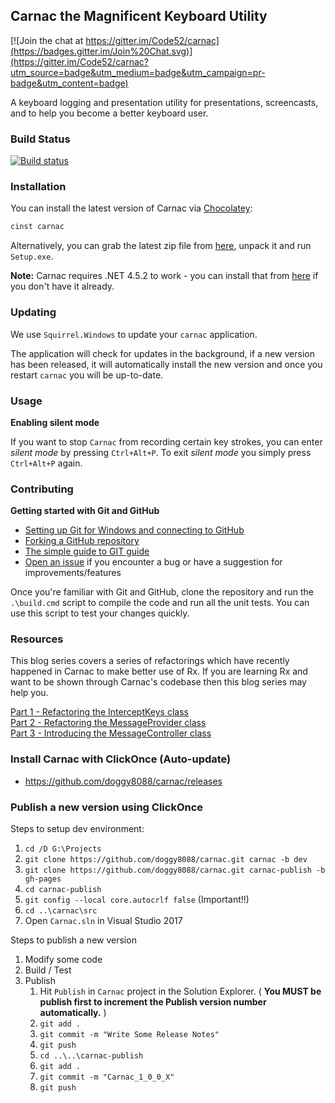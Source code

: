 ## Carnac the Magnificent Keyboard Utility

[![Join the chat at https://gitter.im/Code52/carnac](https://badges.gitter.im/Join%20Chat.svg)](https://gitter.im/Code52/carnac?utm_source=badge&utm_medium=badge&utm_campaign=pr-badge&utm_content=badge)

A keyboard logging and presentation utility for presentations, screencasts, and to help you become a better keyboard user.

### Build Status

[![Build status](https://ci.appveyor.com/api/projects/status/qorhqwc2favf18r4?svg=true)](https://ci.appveyor.com/project/shiftkey/carnac)

### Installation

You can install the latest version of Carnac via [Chocolatey](https://chocolatey.org/):

```ps
cinst carnac
```

Alternatively, you can grab the latest zip file from [here](https://github.com/Code52/carnac/releases/latest), unpack it and run `Setup.exe`.

**Note:** Carnac requires .NET 4.5.2 to work - you can install that from [here](https://www.microsoft.com/en-au/download/details.aspx?id=42643) if you don't have it already.

### Updating

We use `Squirrel.Windows` to update your `carnac` application.

The application will check for updates in the background, if a new version has been released, it will automatically install the new version and once you restart `carnac` you will be up-to-date.

### Usage

**Enabling silent mode**

If you want to stop `Carnac` from recording certain key strokes, you can enter _silent mode_ by pressing `Ctrl+Alt+P`. To exit _silent mode_ you simply press `Ctrl+Alt+P` again.

### Contributing

**Getting started with Git and GitHub**

- [Setting up Git for Windows and connecting to GitHub](http://help.github.com/win-set-up-git/)
- [Forking a GitHub repository](http://help.github.com/fork-a-repo/)
- [The simple guide to GIT guide](http://rogerdudler.github.com/git-guide/)
- [Open an issue](https://github.com/Code52/carnac/issues) if you encounter a bug or have a suggestion for improvements/features

Once you're familiar with Git and GitHub, clone the repository and run the `.\build.cmd` script to compile the code and run all the unit tests. You can use this script to test your changes quickly.

### Resources

This blog series covers a series of refactorings which have recently happened in Carnac to make better use of Rx.
If you are learning Rx and want to be shown through Carnac's codebase then this blog series may help you.

[Part 1 - Refactoring the InterceptKeys class](http://jake.ginnivan.net/blog/carnac-improvements/part-1/)  
[Part 2 - Refactoring the MessageProvider class](http://jake.ginnivan.net/blog/carnac-improvements/part-2/)  
[Part 3 - Introducing the MessageController class](http://jake.ginnivan.net/blog/carnac-improvements/part-3/)

### Install Carnac with ClickOnce (Auto-update)

- https://github.com/doggy8088/carnac/releases

### Publish a new version using ClickOnce

Steps to setup dev environment:

1. `cd /D G:\Projects`
2. `git clone https://github.com/doggy8088/carnac.git carnac -b dev`
3. `git clone https://github.com/doggy8088/carnac.git carnac-publish -b gh-pages`
4. `cd carnac-publish`
5. `git config --local core.autocrlf false` (Important!!)
6. `cd ..\carnac\src`
5. Open `Carnac.sln` in Visual Studio 2017

Steps to publish a new version

1. Modify some code
2. Build / Test
3. Publish
    1. Hit `Publish` in `Carnac` project in the Solution Explorer. ( **You MUST be publish first to increment the Publish version number automatically.** )
    2. `git add .`
    3. `git commit -m "Write Some Release Notes"`
    4. `git push`
    2. `cd ..\..\carnac-publish`
    3. `git add .`
    4. `git commit -m "Carnac_1_0_0_X"`
    5. `git push`
